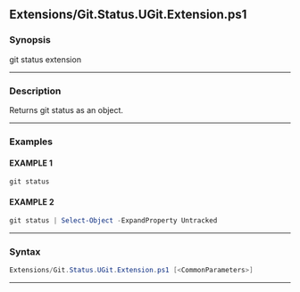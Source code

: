 
Extensions/Git.Status.UGit.Extension.ps1
----------------------------------------
### Synopsis
git status extension

---
### Description

Returns git status as an object.

---
### Examples
#### EXAMPLE 1
```PowerShell
git status
```

#### EXAMPLE 2
```PowerShell
git status | Select-Object -ExpandProperty Untracked
```

---
### Syntax
```PowerShell
Extensions/Git.Status.UGit.Extension.ps1 [<CommonParameters>]
```
---



